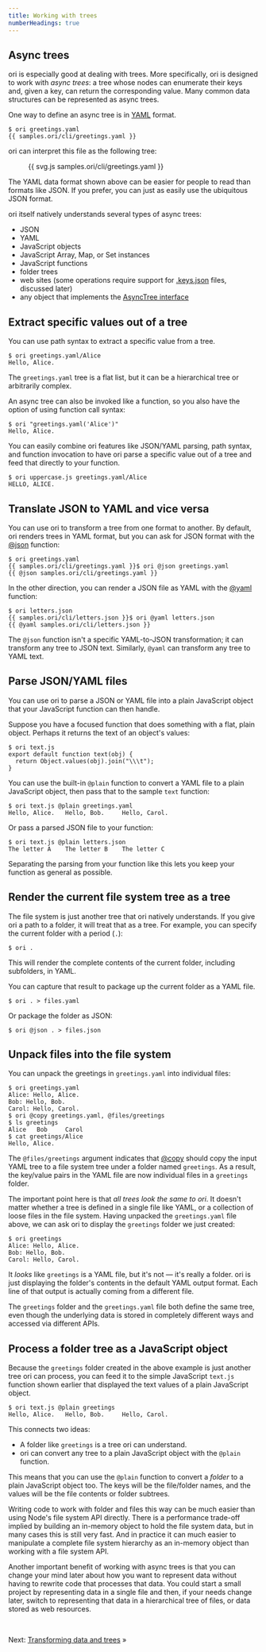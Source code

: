 ```yaml
---
title: Working with trees
numberHeadings: true
---
```


## Async trees

ori is especially good at dealing with trees. More specifically, ori is designed to work with _async trees_: a tree whose nodes can enumerate their keys and, given a key, can return the corresponding value. Many common data structures can be represented as async trees.

<span class="tutorialStep"></span> One way to define an async tree is in [YAML](https://yaml.org/) format.

```console
$ ori greetings.yaml
{{ samples.ori/cli/greetings.yaml }}
```

ori can interpret this file as the following tree:

<figure>
{{ svg.js samples.ori/cli/greetings.yaml }}
</figure>

The YAML data format shown above can be easier for people to read than formats like JSON. If you prefer, you can just as easily use the ubiquitous JSON format.

ori itself natively understands several types of async trees:

- JSON
- YAML
- JavaScript objects
- JavaScript Array, Map, or Set instances
- JavaScript functions
- folder trees
- web sites (some operations require support for [.keys.json](/ori/.keys.json) files, discussed later)
- any object that implements the [AsyncTree interface](/async-tree/interface.html)

## Extract specific values out of a tree

<span class="tutorialStep"></span> You can use path syntax to extract a specific value from a tree.

```console
$ ori greetings.yaml/Alice
Hello, Alice.
```

The `greetings.yaml` tree is a flat list, but it can be a hierarchical tree or arbitrarily complex.

<span class="tutorialStep"></span> An async tree can also be invoked like a function, so you also have the option of using function call syntax:

```console
$ ori "greetings.yaml('Alice')"
Hello, Alice.
```

<span class="tutorialStep"></span> You can easily combine ori features like JSON/YAML parsing, path syntax, and function invocation to have ori parse a specific value out of a tree and feed that directly to your function.

```console
$ ori uppercase.js greetings.yaml/Alice
HELLO, ALICE.
```

## Translate JSON to YAML and vice versa

<span class="tutorialStep"></span> You can use ori to transform a tree from one format to another. By default, ori renders trees in YAML format, but you can ask for JSON format with the [@json](/builtins/@json.html) function:

```console
$ ori greetings.yaml
{{ samples.ori/cli/greetings.yaml }}$ ori @json greetings.yaml
{{ @json samples.ori/cli/greetings.yaml }}
```

<span class="tutorialStep"></span> In the other direction, you can render a JSON file as YAML with the [@yaml](/builtins/@yaml.html) function:

```console
$ ori letters.json
{{ samples.ori/cli/letters.json }}$ ori @yaml letters.json
{{ @yaml samples.ori/cli/letters.json }}
```

The `@json` function isn't a specific YAML-to-JSON transformation; it can transform any tree to JSON text. Similarly, `@yaml` can transform any tree to YAML text.

## Parse JSON/YAML files

You can use ori to parse a JSON or YAML file into a plain JavaScript object that your JavaScript function can then handle.

Suppose you have a focused function that does something with a flat, plain object. Perhaps it returns the text of an object's values:

```console
$ ori text.js
export default function text(obj) {
  return Object.values(obj).join("\\\t");
}
```

<span class="tutorialStep"></span> You can use the built-in `@plain` function to convert a YAML file to a plain JavaScript object, then pass that to the sample `text` function:

```console
$ ori text.js @plain greetings.yaml
Hello, Alice.   Hello, Bob.     Hello, Carol.
```

<span class="tutorialStep"></span> Or pass a parsed JSON file to your function:

```console
$ ori text.js @plain letters.json
The letter A    The letter B    The letter C
```

Separating the parsing from your function like this lets you keep your function as general as possible.

## Render the current file system tree as a tree

<span class="tutorialStep"></span> The file system is just another tree that ori natively understands. If you give ori a path to a folder, it will treat that as a tree. For example, you can specify the current folder with a period (`.`):

```console
$ ori .
```

This will render the complete contents of the current folder, including subfolders, in YAML.

<span class="tutorialStep"></span> You can capture that result to package up the current folder as a YAML file.

```console
$ ori . > files.yaml
```

<span class="tutorialStep"></span> Or package the folder as JSON:

```console
$ ori @json . > files.json
```

## Unpack files into the file system

<span class="tutorialStep"></span> You can unpack the greetings in `greetings.yaml` into individual files:

```console
$ ori greetings.yaml
Alice: Hello, Alice.
Bob: Hello, Bob.
Carol: Hello, Carol.
$ ori @copy greetings.yaml, @files/greetings
$ ls greetings
Alice   Bob     Carol
$ cat greetings/Alice
Hello, Alice.
```

The `@files/greetings` argument indicates that [@copy](/builtins/@copy.html) should copy the input YAML tree to a file system tree under a folder named `greetings`. As a result, the key/value pairs in the YAML file are now individual files in a `greetings` folder.

<span class="tutorialStep"></span> The important point here is that _all trees look the same to ori_. It doesn't matter whether a tree is defined in a single file like YAML, or a collection of loose files in the file system. Having unpacked the `greetings.yaml` file above, we can ask ori to display the `greetings` folder we just created:

```console
$ ori greetings
Alice: Hello, Alice.
Bob: Hello, Bob.
Carol: Hello, Carol.
```

It _looks_ like `greetings` is a YAML file, but it's not — it's really a folder. ori is just displaying the folder's contents in the default YAML output format. Each line of that output is actually coming from a different file.

The `greetings` folder and the `greetings.yaml` file both define the same tree, even though the underlying data is stored in completely different ways and accessed via different APIs.

## Process a folder tree as a JavaScript object

<span class="tutorialStep"></span> Because the `greetings` folder created in the above example is just another tree ori can process, you can feed it to the simple JavaScript `text.js` function shown earlier that displayed the text values of a plain JavaScript object.

```console
$ ori text.js @plain greetings
Hello, Alice.   Hello, Bob.     Hello, Carol.
```

This connects two ideas:

- A folder like `greetings` is a tree ori can understand.
- ori can convert any tree to a plain JavaScript object with the `@plain` function.

This means that you can use the `@plain` function to convert a _folder_ to a plain JavaScript object too. The keys will be the file/folder names, and the values will be the file contents or folder subtrees.

Writing code to work with folder and files this way can be much easier than using Node's file system API directly. There is a performance trade-off implied by building an in-memory object to hold the file system data, but in many cases this is still very fast. And in practice it can much easier to manipulate a complete file system hierarchy as an in-memory object than working with a file system API.

Another important benefit of working with async trees is that you can change your mind later about how you want to represent data without having to rewrite code that processes that data. You could start a small project by representing data in a single file and then, if your needs change later, switch to representing that data in a hierarchical tree of files, or data stored as web resources.

&nbsp;

Next: [Transforming data and trees](intro4.html) »
